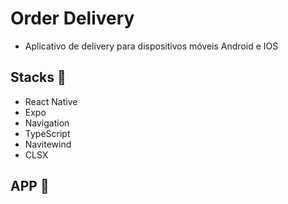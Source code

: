 # Order Delivery
- Aplicativo de delivery para dispositivos móveis Android e IOS

## Stacks :robot:
- React Native
- Expo
- Navigation
- TypeScript
- Navitewind
- CLSX

## APP :iphone: